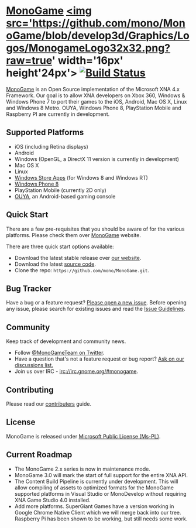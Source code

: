 # [MonoGame](http://monogame.net/) <a href='http://monogame.net/' target='_blank'><img src='https://github.com/mono/MonoGame/blob/develop3d/Graphics/Logos/MonogameLogo32x32.png?raw=true' width='16px' height'24px'></a> [![Build Status](http://sickie.sickheadgames.com:8080/job/develop3d/badge/icon)](http://sickie.sickheadgames.com:8080/job/develop3d/)

[MonoGame](http://monogame.net) is an Open Source implementation of the Microsoft XNA 4.x Framework. Our goal is to allow XNA developers on Xbox 360, Windows & Windows Phone 7 to port their games to the iOS, Android, Mac OS X, Linux and Windows 8 Metro. OUYA, Windows Phone 8, PlayStation Mobile and Raspberry PI are currently in development.

## Supported Platforms

* iOS (including Retina displays)
* Android
* Windows (OpenGL, a DirectX 11 version is currently in development)
* Mac OS X
* Linux
* [Windows Store Apps](http://dev.windows.com) (for Windows 8 and Windows RT)
* [Windows Phone 8](http://dev.windowsphone.com)
* PlayStation Mobile (currently 2D only)
* [OUYA](http://ouya.tv), an Android-based gaming console

## Quick Start

There are a few pre-requisites that you should be aware of for the various platforms. Please check them over [MonoGame](http://monogame.net/downloads) website.

There are three quick start options available:
* Download the latest stable release over [our website](http://monogame.net/downloads).
* Download the latest [source code](https://github.com/mono/MonoGame/archive/develop3d.zip).
* Clone the repo: `https://github.com/mono/MonoGame.git`.

## Bug Tracker

Have a bug or a feature request? [Please open a new issue](https://github.com/mono/MonoGame/issues). Before opening any issue, please search for existing issues and read the [Issue Guidelines](https://github.com/necolas/issue-guidelines).

## Community

Keep track of development and community news.

* Follow [@MonoGameTeam on Twitter](https://twitter.com/monogameteam).
* Have a question that's not a feature request or bug report? [Ask on our discussions list.](http://monogame.codeplex.com/discussions)
* Join us over IRC - [irc://irc.gnome.org/#monogame](http://mibbit.com/?server=irc.gnome.org&channel=%23monogame). 

## Contributing

Please read our [contributers](https://github.com/mono/MonoGame/wiki/Contributing-to-MonoGame) guide.

## License

MonoGame is released under [Microsoft Public License (Ms-PL)](https://github.com/mono/MonoGame/blob/develop3d/LICENSE.txt).

## Current Roadmap

* The MonoGame 2.x series is now in maintenance mode.
* MonoGame 3.0 will mark the start of full support for the entire XNA API.
* The Content Build Pipeline is currently under development. This will allow compiling of assets to optimized formats for the MonoGame supported platforms in Visual Studio or MonoDevelop without requiring XNA Game Studio 4.0 installed.
* Add more platforms. SuperGiant Games have a version working in Google Chrome Native Client which we will merge back into our tree.  Raspberry Pi has been shown to be working, but still needs some work.

